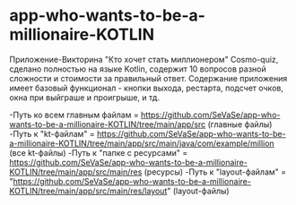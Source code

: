 # app-who-wants-to-be-a-millionaire-KOTLIN
Приложение-Викторина "Кто хочет стать миллионером" Cosmo-quiz, сделано полностью на языке Kotlin, содержит 10 вопросов разной сложности и стоимости за правильный ответ. Содержание приложения имеет базовый функционал - кнопки выхода, рестарта, подсчет очков, окна при выйграше и проигрыше, и тд.

-Путь ко всем главным файлам = https://github.com/SeVaSe/app-who-wants-to-be-a-millionaire-KOTLIN/tree/main/app/src    (главные файлы)
-Путь к "kt-файлам" = https://github.com/SeVaSe/app-who-wants-to-be-a-millionaire-KOTLIN/tree/main/app/src/main/java/com/example/million    (все kt-файлы) 
-Путь к "папке с ресурсами" = https://github.com/SeVaSe/app-who-wants-to-be-a-millionaire-KOTLIN/tree/main/app/src/main/res    (ресурсы)
-Путь к "layout-файлам" = "https://github.com/SeVaSe/app-who-wants-to-be-a-millionaire-KOTLIN/tree/main/app/src/main/res/layout"     (layout-файлы)

